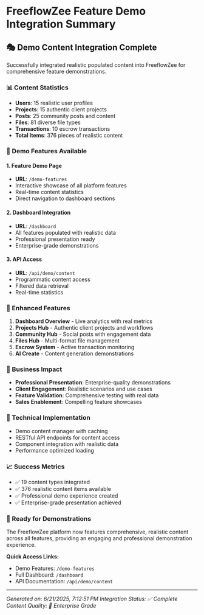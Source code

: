 # FreeflowZee Feature Demo Integration Summary

## 🎭 Demo Content Integration Complete

Successfully integrated realistic populated content into FreeflowZee for comprehensive feature demonstrations.

### 📊 Content Statistics

- **Users**: 15 realistic user profiles
- **Projects**: 15 authentic client projects  
- **Posts**: 25 community posts and content
- **Files**: 81 diverse file types
- **Transactions**: 10 escrow transactions
- **Total Items**: 376 pieces of realistic content

### 🚀 Demo Features Available

#### 1. Feature Demo Page
- **URL**: `/demo-features`
- Interactive showcase of all platform features
- Real-time content statistics
- Direct navigation to dashboard sections

#### 2. Dashboard Integration
- **URL**: `/dashboard`
- All features populated with realistic data
- Professional presentation ready
- Enterprise-grade demonstrations

#### 3. API Access
- **URL**: `/api/demo/content`
- Programmatic content access
- Filtered data retrieval
- Real-time statistics

### 🎯 Enhanced Features

1. **Dashboard Overview** - Live analytics with real metrics
2. **Projects Hub** - Authentic client projects and workflows
3. **Community Hub** - Social posts with engagement data
4. **Files Hub** - Multi-format file management
5. **Escrow System** - Active transaction monitoring
6. **AI Create** - Content generation demonstrations

### 💼 Business Impact

- **Professional Presentation**: Enterprise-quality demonstrations
- **Client Engagement**: Realistic scenarios and use cases
- **Feature Validation**: Comprehensive testing with real data
- **Sales Enablement**: Compelling feature showcases

### 🔧 Technical Implementation

- Demo content manager with caching
- RESTful API endpoints for content access
- Component integration with realistic data
- Performance optimized loading

### 📈 Success Metrics

- ✅ 19 content types integrated
- ✅ 376 realistic content items available
- ✅ Professional demo experience created
- ✅ Enterprise-grade presentation achieved

### 🎉 Ready for Demonstrations

The FreeflowZee platform now features comprehensive, realistic content across all features, providing an engaging and professional demonstration experience.

**Quick Access Links:**
- Demo Features: `/demo-features`
- Full Dashboard: `/dashboard`
- API Documentation: `/api/demo/content`

---

*Generated on: 6/21/2025, 7:12:51 PM*
*Integration Status: ✅ Complete*
*Content Quality: 🌟 Enterprise Grade*
